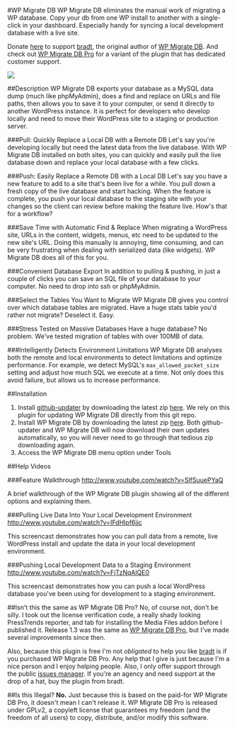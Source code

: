 #WP Migrate DB
WP Migrate DB eliminates the manual work of migrating a WP database. Copy your db from one WP install to another with a single-click in your dashboard. Especially handy for syncing a local development database with a live site.

Donate [here](https://www.paypal.com/cgi-bin/webscr?cmd=_s-xclick&hosted_button_id=5VPMGLLK94XJC) to support [bradt](https://github.com/bradt), the original author of [WP Migrate DB](https://github.com/bradt/wp-migrate-db). And check out [WP Migrate DB Pro](https://deliciousbrains.com/wp-migrate-db-pro/pricing/) for a variant of the plugin that has dedicated customer support.

<img align="center" src="https://raw.github.com/slang800/psychic-ninja/master/wp-migrate-db.png"/>

##Description
WP Migrate DB exports your database as a MySQL data dump (much like phpMyAdmin), does a find and replace on URLs and file paths, then allows you to save it to your computer, or send it directly to another WordPress instance. It is perfect for developers who develop locally and need to move their WordPress site to a staging or production server.

###Pull: Quickly Replace a Local DB with a Remote DB
Let's say you're developing locally but need the latest data from the live database. With WP Migrate DB installed on both sites, you can quickly and easily pull the live database down and replace your local database with a few clicks.

###Push: Easily Replace a Remote DB with a Local DB
Let's say you have a new feature to add to a site that's been live for a while. You pull down a fresh copy of the live database and start hacking. When the feature is complete, you push your local database to the staging site with your changes so the client can review before making the feature live. How's that for a workflow?

###Save Time with Automatic Find & Replace
When migrating a WordPress site, URLs in the content, widgets, menus, etc need to be updated to the new site's URL. Doing this manually is annoying, time consuming, and can be very frustrating when dealing with serialized data (like widgets). WP Migrate DB does all of this for you.

###Convenient Database Export
In addition to pulling & pushing, in just a couple of clicks you can save an SQL file of your database to your computer. No need to drop into ssh or phpMyAdmin.

###Select the Tables You Want to Migrate
WP Migrate DB gives you control over which database tables are migrated. Have a huge stats table you'd rather not migrate? Deselect it. Easy.

###Stress Tested on Massive Databases
Have a huge database? No problem. We've tested migration of tables with over 100MB of data.

###Intelligently Detects Environment Limitations
WP Migrate DB analyses both the remote and local environments to detect limitations and optimize performance. For example, we detect MySQL's `max_allowed_packet_size` setting and adjust how much SQL we execute at a time. Not only does this avoid failure, but allows us to increase performance.

##Installation
1. Install [github-updater](https://github.com/afragen/github-updater) by downloading the latest zip [here](https://github.com/afragen/github-updater/releases). We rely on this plugin for updating WP Migrate DB directly from this git repo.
2. Install WP Migrate DB by downloading the latest zip [here](https://github.com/slang800/wp-migrate-db/releases). Both github-updater and WP Migrate DB will now download their own updates automatically, so you will never need to go through that tedious zip downloading again.
3. Access the WP Migrate DB menu option under Tools

##Help Videos

###Feature Walkthrough
http://www.youtube.com/watch?v=SlfSuuePYaQ

A brief walkthrough of the WP Migrate DB plugin showing all of the different options and explaining them.

###Pulling Live Data Into Your Local Development Environment
http://www.youtube.com/watch?v=IFdHIpf6jjc

This screencast demonstrates how you can pull data from a remote, live WordPress install and update the data in your local development environment.

###Pushing Local Development Data to a Staging Environment
http://www.youtube.com/watch?v=FjTzNqAlQE0

This screencast demonstrates how you can push a local WordPress database you've been using for development to a staging environment.

##Isn't this the same as WP Migrate DB Pro?
No, of course not, don't be silly. I took out the license verification code, a really shady looking PressTrends reporter, and tab for installing the Media Files addon before I published it. Release 1.3 was the same as [WP Migrate DB Pro](https://deliciousbrains.com/wp-migrate-db-pro), but I've made several improvements since then.

Also, because this plugin is free I'm not _obligated_ to help you like [bradt](https://github.com/bradt) is if you purchased WP Migrate DB Pro. Any help that I give is just because I'm a nice person and I enjoy helping people. Also, I only offer support through the public [issues manager](https://github.com/slang800/wp-migrate-db/issues). If you're an agency and need support at the drop of a hat, buy the plugin from bradt.

##Is this Illegal?
**No.** Just because this is based on the paid-for WP Migrate DB Pro, it doesn't mean I can't release it. WP Migrate DB Pro is released under GPLv2, a copyleft license that guarantees my freedom (and the freedom of all users) to copy, distribute, and/or modify this software.
